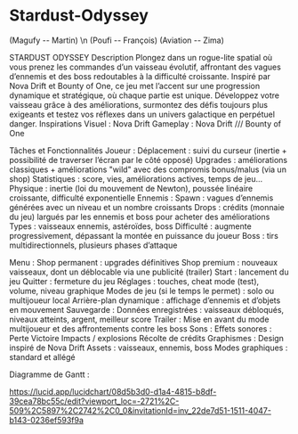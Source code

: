# Stardust-Odyssey

(Magufy -- Martin) \n
(Poufi -- François)
(Aviation -- Zima)



STARDUST ODYSSEY
Description
Plongez dans un rogue-lite spatial où vous prenez les commandes d’un vaisseau évolutif, affrontant des vagues d’ennemis et des boss redoutables à la difficulté croissante. Inspiré par Nova Drift et Bounty of One, ce jeu met l’accent sur une progression dynamique et stratégique, où chaque partie est unique. Développez votre vaisseau grâce à des améliorations, surmontez des défis toujours plus exigeants et testez vos réflexes dans un univers galactique en perpétuel danger.
Inspirations
Visuel : Nova Drift
Gameplay : Nova Drift    ///    Bounty of One

Tâches et Fonctionnalités
Joueur :
Déplacement : suivi du curseur (inertie + possibilité de traverser l’écran par le côté opposé)
Upgrades : améliorations classiques + améliorations "wild" avec des compromis bonus/malus (via un shop)
Statistiques : score, vies, améliorations actives, temps de jeu...
Physique : inertie (loi du mouvement de Newton), poussée linéaire croissante, difficulté exponentielle
Ennemis :
Spawn : vagues d’ennemis générées avec un niveau et un nombre croissants
Drops : crédits (monnaie du jeu) largués par les ennemis et boss pour acheter des améliorations
Types : vaisseaux ennemis, astéroïdes, boss
Difficulté : augmente progressivement, dépassant la montée en puissance du joueur
Boss : tirs multidirectionnels, plusieurs phases d’attaque


Menu :
Shop permanent : upgrades définitives
Shop premium : nouveaux vaisseaux, dont un déblocable via une publicité (trailer)
Start : lancement du jeu
Quitter : fermeture du jeu
Réglages : touches, cheat mode (test), volume, niveau graphique
Modes de jeu (si le temps le permet) : solo ou multijoueur local
Arrière-plan dynamique : affichage d’ennemis et d’objets en mouvement
Sauvegarde :
Données enregistrées : vaisseaux débloqués, niveaux atteints, argent, meilleur score
Trailer :
Mise en avant du mode multijoueur et des affrontements contre les boss
Sons :
Effets sonores :
Perte
Victoire
Impacts / explosions
Récolte de crédits
Graphismes :
Design inspiré de Nova Drift
Assets : vaisseaux, ennemis, boss
Modes graphiques : standard et allégé




Diagramme de Gantt : 



https://lucid.app/lucidchart/08d5b3d0-d1a4-4815-b8df-39cea78bc55c/edit?viewport_loc=-2721%2C-509%2C5897%2C2742%2C0_0&invitationId=inv_22de7d51-1511-4047-b143-0236ef593f9a
